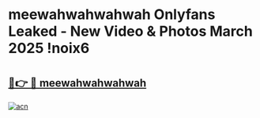 # meewahwahwahwah Onlyfans Leaked - New Video & Photos March 2025 !noix6

# <h2><a href="https://qqk4zb.iuczelnia.edu.pl?title=meewahwahwahwah&ref=noix6">🔗👉 🔴 meewahwahwahwah</a></h2>

[![acn](https://github.com/user-attachments/assets/0f9c940e-d8b0-45ae-aac7-cd30a18b3e1c)](https://qqk4zb.iuczelnia.edu.pl?title=meewahwahwahwah&ref=noix6)

